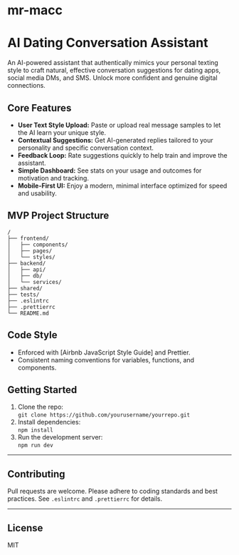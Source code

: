 # mr-macc

# AI Dating Conversation Assistant

An AI-powered assistant that authentically mimics your personal texting style to craft natural, effective conversation suggestions for dating apps, social media DMs, and SMS. Unlock more confident and genuine digital connections.

## Core Features

- **User Text Style Upload:** Paste or upload real message samples to let the AI learn your unique style.
- **Contextual Suggestions:** Get AI-generated replies tailored to your personality and specific conversation context.
- **Feedback Loop:** Rate suggestions quickly to help train and improve the assistant.
- **Simple Dashboard:** See stats on your usage and outcomes for motivation and tracking.
- **Mobile-First UI:** Enjoy a modern, minimal interface optimized for speed and usability.

## MVP Project Structure
```
/
├── frontend/
│   ├── components/
│   ├── pages/
│   └── styles/
├── backend/
│   ├── api/
│   ├── db/
│   └── services/
├── shared/
├── tests/
├── .eslintrc
├── .prettierrc
└── README.md
```


## Code Style

- Enforced with [Airbnb JavaScript Style Guide] and Prettier.
- Consistent naming conventions for variables, functions, and components.

## Getting Started

1. Clone the repo:  
   `git clone https://github.com/yourusername/yourrepo.git`
2. Install dependencies:  
   `npm install`
3. Run the development server:  
   `npm run dev`

---

## Contributing

Pull requests are welcome. Please adhere to coding standards and best practices. See `.eslintrc` and `.prettierrc` for details.

---

## License

MIT
